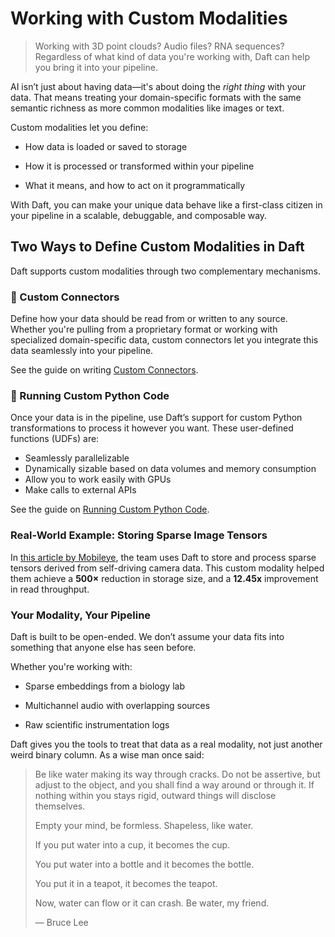 # Working with Custom Modalities

> Working with 3D point clouds? Audio files? RNA sequences? Regardless of what kind of data you're working with, Daft can help you bring it into your pipeline.

AI isn’t just about having data—it's about doing the *right thing* with your data. That means treating your domain-specific formats with the same semantic richness as more common modalities like images or text.

Custom modalities let you define:

- How data is loaded or saved to storage

- How it is processed or transformed within your pipeline

- What it means, and how to act on it programmatically

With Daft, you can make your unique data behave like a first-class citizen in your pipeline in a scalable, debuggable, and composable way.

## Two Ways to Define Custom Modalities in Daft

Daft supports custom modalities through two complementary mechanisms.

### 🔌 Custom Connectors

Define how your data should be read from or written to any source. Whether you're pulling from a proprietary format or working with specialized domain-specific data, custom connectors let you integrate this data seamlessly into your pipeline.

See the guide on writing [Custom Connectors](../connectors/custom.md).

### 🐍 Running Custom Python Code

Once your data is in the pipeline, use Daft’s support for custom Python transformations to process it however you want. These user-defined functions (UDFs) are:

- Seamlessly parallelizable
- Dynamically sizable based on data volumes and memory consumption
- Allow you to work easily with GPUs
- Make calls to external APIs

See the guide on [Running Custom Python Code](../custom-code/index.md).

<!-- ### A Concrete Example (coming soon) -->

### Real-World Example: Storing Sparse Image Tensors

In [this article by Mobileye](https://medium.com/@sageahrac/cracking-the-code-a-smarter-way-to-store-sparse-data-23d28363829b), the team uses Daft to store and process sparse tensors derived from self-driving camera data. This custom modality helped them achieve a **500×** reduction in storage size, and a **12.45x** improvement in read throughput.

### Your Modality, Your Pipeline

Daft is built to be open-ended. We don’t assume your data fits into something that anyone else has seen before.

Whether you're working with:

- Sparse embeddings from a biology lab

- Multichannel audio with overlapping sources

- Raw scientific instrumentation logs

Daft gives you the tools to treat that data as a real modality, not just another weird binary column. As a wise man once said:

> Be like water making its way through cracks. Do not be assertive, but adjust to the object, and you shall find a way around or through it. If nothing within you stays rigid, outward things will disclose themselves.
>
> Empty your mind, be formless. Shapeless, like water.
>
> If you put water into a cup, it becomes the cup.
>
> You put water into a bottle and it becomes the bottle.
>
> You put it in a teapot, it becomes the teapot.
>
> Now, water can flow or it can crash. Be water, my friend.
>
> — Bruce Lee
